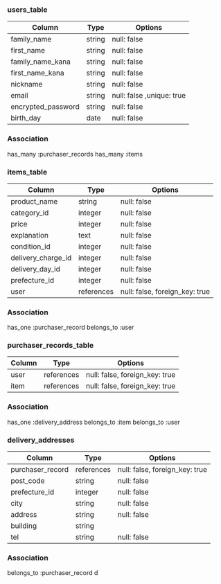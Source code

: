### users_table

|Column            |Type  |Options                   |
|------------------|------|--------------------------|
|family_name       |string|null: false               |
|first_name        |string|null: false               |
|family_name_kana  |string|null: false               |
|first_name_kana   |string|null: false               |
|nickname          |string|null: false               |
|email             |string|null: false ,unique: true |
|encrypted_password|string|null: false               |
|birth_day         |date  |null: false               |

### Association
has_many :purchaser_records
has_many :items


### items_table

|Column              |Type      |Options                        |
|--------------------|----------|-------------------------------|
|product_name        |string    |null: false                    |
|category_id         |integer   |null: false                    |
|price               |integer   |null: false                    |
|explanation         |text      |null: false                    |
|condition_id        |integer   |null: false                    |
|delivery_charge_id  |integer   |null: false                    |
|delivery_day_id     |integer   |null: false                    |
|prefecture_id       |integer   |null: false                    |
|user                |references|null: false, foreign_key: true |

### Association

has_one :purchaser_record
belongs_to :user


### purchaser_records_table

|Column       |Type      |Options                       |
|-------------|----------|------------------------------|
|user         |references|null: false, foreign_key: true|
|item         |references|null: false, foreign_key: true|

### Association

has_one :delivery_address
belongs_to :item
belongs_to :user


### delivery_addresses

|Column           |Type      |Options                        |
|-----------------|----------|-------------------------------|
|purchaser_record |references|null: false, foreign_key: true |
|post_code        |string    |null: false                    |
|prefecture_id    |integer   |null: false                    |
|city             |string    |null: false                    |
|address          |string    |null: false                    |
|building         |string    |                               |
|tel              |string    |null: false                    |


### Association
belongs_to :purchaser_record
d
